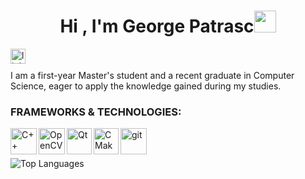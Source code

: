<h1 align="center"><b>Hi , I'm George Patrasc</b><img src="https://media.giphy.com/media/hvRJCLFzcasrR4ia7z/giphy.gif" width="35"></h1>
<a href='https://www.linkedin.com/in/ferencz-carnu/'><img align='left' alt="linkedin" src="./assets/linkedin.svg" height='24px'/></a>
</br></br>
I am a first-year Master's student and a recent graduate in Computer Science, eager to apply the knowledge gained during my studies.
  
### FRAMEWORKS & TECHNOLOGIES:
<a href="https://www.cplusplus.com" target="_blank"><img align="left" alt="C++" height ="42px" src="https://raw.githubusercontent.com/rahul-jha98/github_readme_icons/main/language_and_tools/square/c++/c++.svg"></a>

<a href="https://opencv.org/" target="_blank"> <img src="https://github.com/opencv/opencv/wiki/logo/OpenCV_logo_no_text.png" align="left" alt="OpenCV" height='42px'/> </a>

<a href="https://qt.io" target="_blank"><img align="left" alt="Qt" height ="42px" src="https://upload.wikimedia.org/wikipedia/commons/0/0b/Qt_logo_2016.svg" width="40px"></a>

<a href="https://cmake.org/" target="_blank"><img align="left" alt="CMake" height ="42px" src="https://upload.wikimedia.org/wikipedia/commons/thumb/1/13/Cmake.svg/2048px-Cmake.svg.png" width="40px"></a>

<a href="https://git-scm.com/" target="_blank"> <img src="https://raw.githubusercontent.com/rahul-jha98/github_readme_icons/main/language_and_tools/square/git-scm/git-scm.svg" align="left" alt="git" height='42px'/> </a>


</br></br>

![Top Languages](https://github-readme-stats.vercel.app/api/top-langs/?username=patrasc-george&layout=compact&theme=dark&size_weight=1&count_weight=0)
